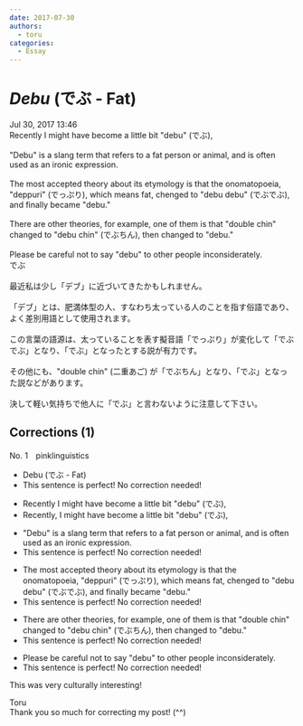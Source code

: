 ```yaml
---
date: 2017-07-30
authors:
  - toru
categories:
  - Essay
---
```


<h1 id="subject_show"><strong><em>Debu</strong></em> (でぶ - Fat)</h1>
<div class="date">Jul 30, 2017 13:46</div>
<div id="post"><div id="body_show_ori">
Recently I might have become a little bit "debu" (でぶ),<br/><br/>"Debu" is a slang term that refers to a fat person or animal, and is often used as an ironic expression.<br/><br/>The most accepted theory about its etymology is that the onomatopoeia, "deppuri" (でっぷり), which means fat, chenged to "debu debu" (でぶでぶ), and finally became "debu."<br/><br/>There are other theories, for example, one of them is that "double chin" changed to "debu chin" (でぶちん), then changed to "debu." <br/><br/>Please be careful not to say "debu" to other people inconsiderately.
</div></div>

<!-- more -->

<div id="post_ja"><div id="body_show_mo">
でぶ<br/><br/>最近私は少し「デブ」に近づいてきたかもしれません。<br/><br/>「デブ」とは、肥満体型の人、すなわち太っている人のことを指す俗語であり、よく差別用語として使用されます。<br/><br/>この言葉の語源は、太っていることを表す擬音語「でっぷり」が変化して「でぶでぶ」となり、「でぶ」となったとする説が有力です。<br/><br/>その他にも、"double chin" (二重あご) が「でぶちん」となり、「でぶ」となった説などがあります。<br/><br/>決して軽い気持ちで他人に「でぶ」と言わないように注意して下さい。
</div></div>

## Corrections (1)
<div id="block"><div class="first_name"> No. 1　<span class="just_name">pinklinguistics</span></div><div id="block2">
<ul class="correction_field">
<li class="incorrect">Debu (でぶ - Fat)</li>
<li class="corrected perfect">This sentence is perfect! No correction needed!</li>
</ul>
<ul class="correction_field">
<li class="incorrect">Recently I might have become a little bit "debu" (でぶ),</li>
<li class="corrected correct">
Recently, I might have become a little bit "debu" (でぶ),
</li>
</ul>
<ul class="correction_field">
<li class="incorrect">"Debu" is a slang term that refers to a fat person or animal, and is often used as an ironic expression.</li>
<li class="corrected perfect">This sentence is perfect! No correction needed!</li>
</ul>
<ul class="correction_field">
<li class="incorrect">The most accepted theory about its etymology is that the onomatopoeia, "deppuri" (でっぷり), which means fat, chenged to "debu debu" (でぶでぶ), and finally became "debu."</li>
<li class="corrected perfect">This sentence is perfect! No correction needed!</li>
</ul>
<ul class="correction_field">
<li class="incorrect">There are other theories, for example, one of them is that "double chin" changed to "debu chin" (でぶちん), then changed to "debu." </li>
<li class="corrected perfect">This sentence is perfect! No correction needed!</li>
</ul>
<ul class="correction_field">
<li class="incorrect">Please be careful not to say "debu" to other people inconsiderately.</li>
<li class="corrected perfect">This sentence is perfect! No correction needed!</li>
</ul>
<p class="comment_small">
 This was very culturally interesting!
</p>

</div><div class="name"><span class="just_name">Toru</span><br>
Thank you so much for correcting my post! (^^)
</div>
</div>
